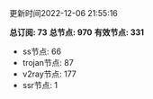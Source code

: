 更新时间2022-12-06 21:55:16

**总订阅: 73**
**总节点: 970**
**有效节点: 331**
- ss节点: 66
- trojan节点: 87
- v2ray节点: 177
- ssr节点: 1
